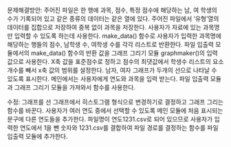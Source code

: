 문제해결방안: 
주어진 파일은 한 행에 과목, 점수, 특정 점수에 해당하는 남, 여 학생의 수가 기록되어 있고 같은 종류의 데이터는 같은 열에 있다. 
주어진 파일에서 ‘유형’열의 데이터를 집합으로 저장하여 중복 없이 과목을 저장한다. 사용자가 자료에 있는 과목명만 입력할 수 있도록 하는데 사용한다. 
make_data() 함수로 사용자가 입력한 과목명에 해당하는 행들의 점수, 남학생 수, 여학생 수를 각각 리스트로 반환한다. 
파일 입출력 모듈에서의 make_data() 함수의 반환 값을 그래프 그리기 모듈 graphmaker()의 입력 값으로 사용한다. 
X축 값을 표준점수로 정하고 점수의 최댓값에서 학생수 리스트의 요소 개수를 빼서 x축 값의 범위를 설정한다. 남자, 여자 그래프가 두개의 선으로 나타날 수 있도록 표시한다.
메인에서는 사용자에게 연도와 과목을 입력 받는다. 파일 입출력 모듈과 그래프 그리기 모듈을 가져와서 함수를 사용한다. 

수정:
그래프를 선 그래프에서 히스토그램 형식으로 변경하기로 결정하고 그래프 그리는 함수를 바꾼다. 
사용자가 여러 연도 중에서 선택할 수 있도록 메인 모듈에 처음 표시되는 문구에 다른 연도들을 추가한다. 파일명이 연도1231.csv로 되어 있으므로 사용자가 입력한 연도에서 1을 뺀 숫자와 1231.csv를 결합하여 파일 경로를 결정하는 함수를 파일 입출력 모듈에 추가한다.
